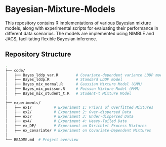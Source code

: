 # Bayesian-Mixture-Models

This repository contains R implementations of various Bayesian mixture models, along with experimental scripts for evaluating their performance in different data scenarios. The models are implemented using NIMBLE and JAGS, facilitating flexible Bayesian inference.

## Repository Structure
```bash
.
├── code/
│   ├── Bayes_lddp_var.R        # Covariate-dependent variance LDDP model
│   ├── Bayes_lddp.R            # Standard LDDP model
│   ├── Bayes_mix_normal.R      # Gaussian Mixture Model (GMM)
│   ├── Bayes_mix_poisson.R     # Poisson Mixture Model (PMM)
│   ├── Bayes_mix_student_t.R   # Student-t Mixture Model
│
├── experiments/
│   ├── ex1/          # Experiment 1: Priors of Overfitted Mixtures
│   ├── ex2/          # Experiment 2: Over-dispersed Data
│   ├── ex3/          # Experiment 3: Under-dispersed Data
│   ├── ex4/          # Experiment 4: Heavy-Tailed Data
│   ├── ex_DP/        # Experiment on Dirichlet Process Mixtures
│   ├── ex_covariate/ # Experiment on Covariate-Dependent Mixtures
│
└── README.md  # Project overview
```

